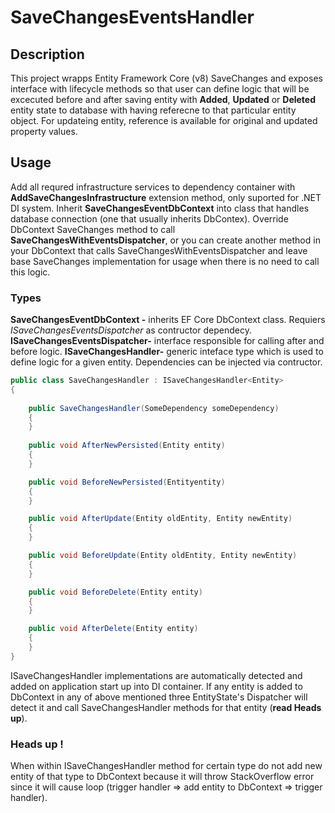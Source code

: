 
# SaveChangesEventsHandler

## Description
This project wrapps Entity Framework Core (v8) SaveChanges and exposes interface with lifecycle methods so that user can define logic that will be excecuted before and after saving entity with **Added**, **Updated** or **Deleted** entity state to database with having referecne to that particular entity object. For updateing entity, reference is available for original and updated property values. 

## Usage
Add all requred infrastructure services to dependency container with **AddSaveChangesInfrastructure** extension method, only suported for .NET DI system.  Inherit **SaveChangesEventDbContext** into class that handles database connection (one that usually inherits DbContex). Override DbContext SaveChanges method to call **SaveChangesWithEventsDispatcher**, or you can create another method in your DbContext that calls SaveChangesWithEventsDispatcher and leave base SaveChanges implementation for usage when there is no need to call this logic. 

### Types

**SaveChangesEventDbContext -** inherits EF Core DbContext class. Requiers *ISaveChangesEventsDispatcher* as contructor dependecy.
**ISaveChangesEventsDispatcher-** interface responsible for calling after and before logic.
**ISaveChangesHandler-** generic inteface type which is used to define logic for a given entity. Dependencies can be injected via contructor. 
```csharp
public class SaveChangesHandler : ISaveChangesHandler<Entity>
{
	
    public SaveChangesHandler(SomeDependency someDependency)
    {
    }
	
    public void AfterNewPersisted(Entity entity)
    {
    }

    public void BeforeNewPersisted(Entityentity)
    {
    }

    public void AfterUpdate(Entity oldEntity, Entity newEntity)
    {
    }

    public void BeforeUpdate(Entity oldEntity, Entity newEntity)
    {
    }

    public void BeforeDelete(Entity entity)
    {
    }

    public void AfterDelete(Entity entity)
    {
    }
}
```
ISaveChangesHandler implementations are automatically detected and added on application start up into DI container. If any entity is added to DbContext in any of above mentioned three EntityState's Dispatcher will detect it and call SaveChangesHandler methods for that entity (**read Heads up**).

### Heads up !
When within ISaveChangesHandler method for certain type do not add new entity of that type to DbContext because it will throw StackOverflow error since it will cause loop (trigger handler => add entity to DbContext => trigger handler).
